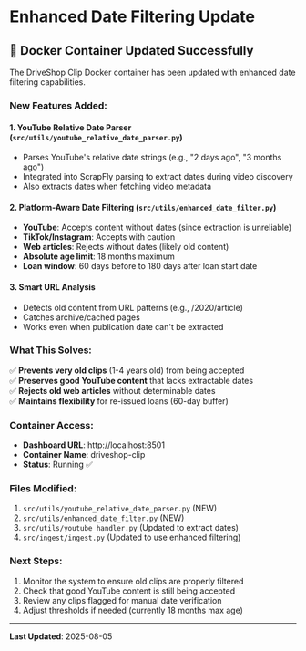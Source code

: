 # Enhanced Date Filtering Update

## 🚀 Docker Container Updated Successfully

The DriveShop Clip Docker container has been updated with enhanced date filtering capabilities.

### New Features Added:

#### 1. **YouTube Relative Date Parser** (`src/utils/youtube_relative_date_parser.py`)
- Parses YouTube's relative date strings (e.g., "2 days ago", "3 months ago")
- Integrated into ScrapFly parsing to extract dates during video discovery
- Also extracts dates when fetching video metadata

#### 2. **Platform-Aware Date Filtering** (`src/utils/enhanced_date_filter.py`)
- **YouTube**: Accepts content without dates (since extraction is unreliable)
- **TikTok/Instagram**: Accepts with caution
- **Web articles**: Rejects without dates (likely old content)
- **Absolute age limit**: 18 months maximum
- **Loan window**: 60 days before to 180 days after loan start date

#### 3. **Smart URL Analysis**
- Detects old content from URL patterns (e.g., /2020/article)
- Catches archive/cached pages
- Works even when publication date can't be extracted

### What This Solves:

✅ **Prevents very old clips** (1-4 years old) from being accepted  
✅ **Preserves good YouTube content** that lacks extractable dates  
✅ **Rejects old web articles** without determinable dates  
✅ **Maintains flexibility** for re-issued loans (60-day buffer)  

### Container Access:

- **Dashboard URL**: http://localhost:8501
- **Container Name**: driveshop-clip
- **Status**: Running ✅

### Files Modified:

1. `src/utils/youtube_relative_date_parser.py` (NEW)
2. `src/utils/enhanced_date_filter.py` (NEW)
3. `src/utils/youtube_handler.py` (Updated to extract dates)
4. `src/ingest/ingest.py` (Updated to use enhanced filtering)

### Next Steps:

1. Monitor the system to ensure old clips are properly filtered
2. Check that good YouTube content is still being accepted
3. Review any clips flagged for manual date verification
4. Adjust thresholds if needed (currently 18 months max age)

---

**Last Updated**: 2025-08-05